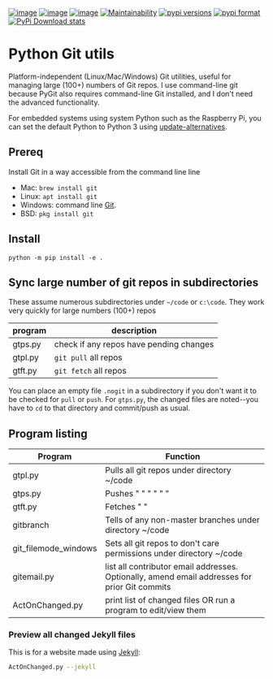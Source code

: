 [![image](https://travis-ci.org/scivision/pygitutils.svg?branch=master)](https://travis-ci.org/scivision/pygitutils)
[![image](https://coveralls.io/repos/github/scivision/pygitutils/badge.svg?branch=master)](https://coveralls.io/github/scivision/pygitutils?branch=master)
[![image](https://ci.appveyor.com/api/projects/status/peeed6kh6p59w4kb?svg=true)](https://ci.appveyor.com/project/scivision/pygitutils)
[![Maintainability](https://api.codeclimate.com/v1/badges/f75c5317665dc32298a4/maintainability)](https://codeclimate.com/github/scivision/pygitutils/maintainability)
[![pypi versions](https://img.shields.io/pypi/pyversions/pygitutils.svg)](https://pypi.python.org/pypi/pygitutils)
[![pypi format](https://img.shields.io/pypi/format/pygitutils.svg)](https://pypi.python.org/pypi/pygitutils)
[![PyPi Download stats](http://pepy.tech/badge/pygitutils)](http://pepy.tech/project/pygitutils)

# Python Git utils

Platform-independent (Linux/Mac/Windows) Git utilities, useful for managing large (100+) numbers of Git repos. 
I use command-line git because PyGit also requires command-line Git installed, and I don't need the advanced functionality.

For embedded systems using system Python such as the Raspberry Pi, you
can set the default Python to Python 3 using
[update-alternatives](https://www.scivison.co/set-python-version-update-alternatives).

## Prereq

Install Git in a way accessible from the command line line

-   Mac: `brew install git`
-   Linux: `apt install git`
-   Windows: command line [Git](https://git-scm.com/download/win).
-   BSD: `pkg install git`

## Install

    python -m pip install -e . 



## Sync large number of git repos in subdirectories

These assume numerous subdirectories under `~/code` or `c:\code`. They
work very quickly for large numbers (100+) repos

program  | description
---------|-----------------------------------------
gtps.py  | check if any repos have pending changes
gtpl.py  | `git pull` all repos
gtft.py  | `git fetch` all repos

You can place an empty file `.nogit` in a subdirectory if you don't want
it to be checked for `pull` or `push`. For `gtps.py`, the changed files
are noted--you have to `cd` to that directory and commit/push as usual.

## Program listing

  Program                | Function
-------------------------|------------------------------------------------------------------
  gtpl.py                |  Pulls all git repos under directory ~/code
  gtps.py                |  Pushes " " " " " "
  gtft.py                |  Fetches " "
  gitbranch              | Tells of any non-master branches under directory ~/code
  git_filemode_windows   | Sets all git repos to don't care permissions under directory ~/code
  gitemail.py            |  list all contributor email addresses. Optionally, amend email addresses for prior Git commits
  ActOnChanged.py        |  print list of changed files OR run a program to edit/view them

### Preview all changed Jekyll files

This is for a website made using
[Jekyll](https://www.scivision.co/create-jekyll-github-pages-website):
```sh
ActOnChanged.py --jekyll
```

